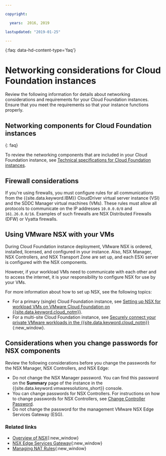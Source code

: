 ```yaml
---

copyright:

  years:  2016, 2019

lastupdated: "2019-01-25"

---
```


{:faq: data-hd-content-type='faq'}

# Networking considerations for Cloud Foundation instances

Review the following information for details about networking considerations and requirements for your Cloud Foundation instances. Ensure that you meet the requirements so that your instance functions properly.

## Networking components for Cloud Foundation instances
{: faq}

To review the networking components that are included in your Cloud Foundation instance, see [Technical specifications for Cloud Foundation instances](/docs/services/vmwaresolutions/sddc?topic=vmware-solutions-cloud-foundation-overview#technical-specifications-for-cloud-foundation-instances).

## Firewall considerations

If you're using firewalls, you must configure rules for all communications from the {{site.data.keyword.IBM}} CloudDriver virtual server instance (VSI) and the SDDC Manager virtual machines (VMs). These rules must allow all protocols to communicate on the IP addresses `10.0.0.0/8` and `161.26.0.0/16`. Examples of such firewalls are NSX Distributed Firewalls (DFW) or Vyatta firewalls.

## Using VMware NSX with your VMs

During Cloud Foundation instance deployment, VMware NSX is ordered, installed, licensed, and configured in your instance. Also, NSX Manager, NSX Controllers, and NSX Transport Zone are set up, and each ESXi server is configured with the NSX components.

However, if your workload VMs need to communicate with each other and to access the internet, it is your responsibility to configure NSX for use by your VMs.

For more information about how to set up NSX, see the following topics:
* For a primary (single) Cloud Foundation instance, see [Setting up NSX for workload VMs on VMware Cloud Foundation on {{site.data.keyword.cloud_notm}}](https://developer.ibm.com/recipes/tutorials/setting-up-nsx-for-workload-vms-on-vmware-cloud-foundation-on-ibm-cloud-vcf/).
* For a multi-site Cloud Foundation instance, see [Securely connect your private VMware workloads in the {{site.data.keyword.cloud_notm}}](https://www.ibm.com/developerworks/library/se-securely-connect-private-vmware-workloads-ibm-cloud/index.html){:new_window}.

## Considerations when you change passwords for NSX components

Review the following considerations before you change the passwords for the NSX Manager, NSX Controllers, and NSX Edge:
* Do not change the NSX Manager password. You can find this password on the **Summary** page of the instance in the {{site.data.keyword.vmwaresolutions_short}} console.
* You can change passwords for NSX Controllers. For instructions on how to change passwords for NSX Controllers, see [Change Controller Password](https://docs.vmware.com/en/VMware-NSX-for-vSphere/6.2/com.vmware.nsx.admin.doc/GUID-2667DD9E-E2F5-4403-BAC2-C7D1BBC23228.html).
* Do not change the password for the management VMware NSX Edge Services Gateway (ESG).

### Related links

* [Overview of NSX](https://docs.vmware.com/en/VMware-NSX-for-vSphere/6.2/com.vmware.nsx-cross-vcenter-install.doc/GUID-10944155-28FF-46AA-AF56-7357E2F20AF4.html){:new_window}
* [NSX Edge Services Gateway](https://www.ibm.com/cloud/garage/architectures/implementation/virtualization_nsx){:new_window}
* [Managing NAT Rules](https://docs.vmware.com/en/VMware-NSX-for-vSphere/6.2/com.vmware.nsx.admin.doc/GUID-5896D8CF-20E0-4691-A9EB-83AFD9D36AFD.html){:new_window}

